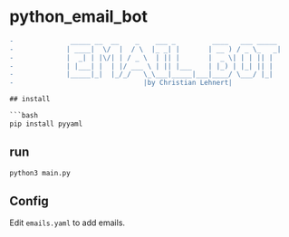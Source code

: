 # python_email_bot
```diff
-              _____ __  __    _    ___ _         ____   ___ _____ 
-             | ____|  \/  |  / \  |_ _| |       | __ ) / _ \_   _|
-             |  _| | |\/| | / _ \  | || |       |  _ \| | | || |  
-             | |___| |  | |/ ___ \ | || |___    | |_) | |_| || |  
-             |_____|_|  |_/_/   \_\___|_____|___|____/ \___/ |_|  
-                                |by Christian Lehnert|

## install

```bash
pip install pyyaml
```

## run

```bash
python3 main.py
```

## Config

Edit `emails.yaml` to add emails.
